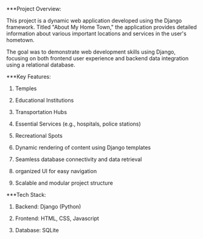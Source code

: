 ***Project Overview:

This project is a dynamic web application developed using the Django framework. Titled "About My Home Town," the application provides detailed information about various important locations and services in the user's hometown.

The goal was to demonstrate web development skills using Django, focusing on both frontend user experience and backend data integration using a relational database.

***Key Features:

1. Temples

2. Educational Institutions

3. Transportation Hubs

4. Essential Services (e.g., hospitals, police stations)

5. Recreational Spots

6. Dynamic rendering of content using Django templates

7. Seamless database connectivity and data retrieval

8. organized UI for easy navigation

9. Scalable and modular project structure

***Tech Stack:

1. Backend: Django (Python)

2. Frontend: HTML, CSS, Javascript

3. Database: SQLite 
